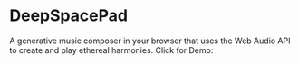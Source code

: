 # DeepSpacePad
A generative music composer in your browser that uses the Web Audio API to create and play ethereal harmonies. Click for Demo:  
